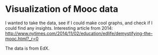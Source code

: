 # Visualization of Mooc data

I wanted to take the data, see if I could make cool graphs,
and check if I could find any insights. Interesting article from 2014: http://www.nytimes.com/2014/11/02/education/edlife/demystifying-the-mooc.html?_r=0

The data is from EdX.
